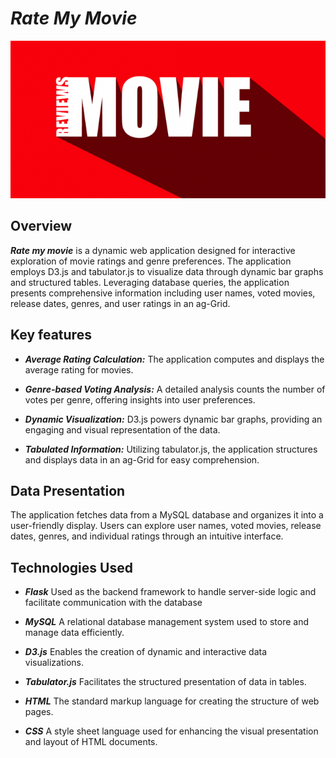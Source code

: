 # **_Rate My Movie_**

<p align= "center">
    <img src="static/images/MovieReview-660x330.webp" width="1000px">

## Overview

**_Rate my movie_** is a dynamic web application designed for interactive exploration of movie ratings and genre preferences. The application employs D3.js and tabulator.js to visualize data through dynamic bar graphs and structured tables. Leveraging database queries, the application presents comprehensive information including user names, voted movies, release dates, genres, and user ratings in an ag-Grid.

## Key features

- **_Average Rating Calculation:_** The application computes and displays the average rating for movies.

- **_Genre-based Voting Analysis:_**
  A detailed analysis counts the number of votes per genre, offering insights into user preferences.

- **_Dynamic Visualization:_**
  D3.js powers dynamic bar graphs, providing an engaging and visual representation of the data.

- **_Tabulated Information:_**
  Utilizing tabulator.js, the application structures and displays data in an ag-Grid for easy comprehension.

## Data Presentation

The application fetches data from a MySQL database and organizes it into a user-friendly display. Users can explore user names, voted movies, release dates, genres, and individual ratings through an intuitive interface.

## Technologies Used

- **_Flask_** Used as the backend framework to handle server-side logic and facilitate communication with the database

- **_MySQL_** A relational database management system used to store and manage data efficiently.

- **_D3.js_** Enables the creation of dynamic and interactive data visualizations.

- **_Tabulator.js_** Facilitates the structured presentation of data in tables.

- **_HTML_** The standard markup language for creating the structure of web pages.

- **_CSS_** A style sheet language used for enhancing the visual presentation and layout of HTML documents.
